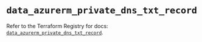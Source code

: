 # `data_azurerm_private_dns_txt_record`

Refer to the Terraform Registry for docs: [`data_azurerm_private_dns_txt_record`](https://registry.terraform.io/providers/hashicorp/azurerm/4.43.0/docs/data-sources/private_dns_txt_record).

